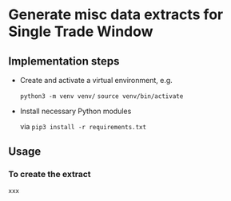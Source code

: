 # Generate misc data extracts for Single Trade Window

## Implementation steps

- Create and activate a virtual environment, e.g.

  `python3 -m venv venv/`
  `source venv/bin/activate`

- Install necessary Python modules 

  via `pip3 install -r requirements.txt`

## Usage

### To create the extract
`xxx`
